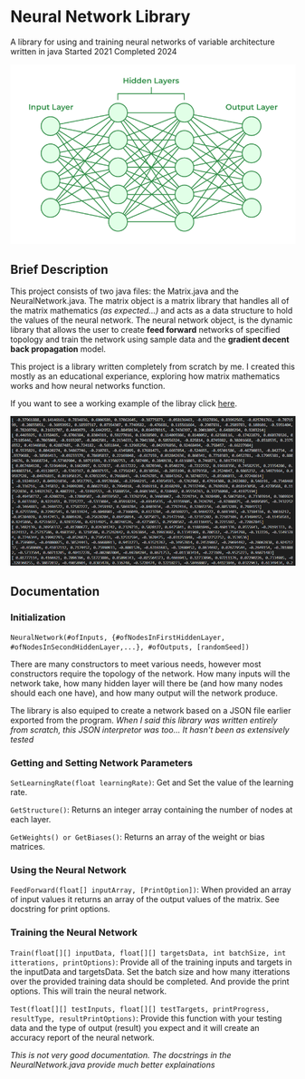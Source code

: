 # Neural Network Library
A library for using and training neural networks of variable architecture written in java
Started 2021 Completed 2024

![Image of Neural Network Diagram][imgLink]

## Brief Description
This project consists of two java files: the Matrix.java and the NeuralNetwork.java. The matrix object is a matrix library that handles all of the matrix mathematics *(as expected...)* and acts as a data structure to hold the values of the neural network. The neural network object, is the dynamic library that allows the user to create **feed forward** networks of specified topology and train the network using sample data and the **gradient decent back propagation** model.

This project is a library written completely from scratch by me. I created this mostly as an educational experiance, exploring how matrix mathematics works and how neural networks function.

If you want to see a working example of the libray click [here](#project-story).

![Image of Weight Matrix Data][imgSampleMatrix]


## Documentation
### Initialization

`NeuralNetwork(#ofInputs, {#ofNodesInFirstHiddenLayer, #ofNodesInSecondHiddenLayer,...}, #ofOutputs, [randomSeed])`

There are many constructors to meet various needs, however most constructors require the topology of the network. How many inputs will the network take, how many hidden layer will there be (and how many nodes should each one have), and how many output will the network produce. 

The library is also equiped to create a network based on a JSON file earlier exported from the program. *When I said this library was written entirely from scratch, this JSON interpretor was too... It hasn't been as extensively tested*

### Getting and Setting Network Parameters
`SetLearningRate(float learningRate)`: Get and Set the value of the learning rate. 

`GetStructure()`: Returns an integer array containing the number of nodes at each layer. 

`GetWeights() or GetBiases()`: Returns an array of the weight or bias matrices.

### Using the Neural Network
`FeedForward(float[] inputArray, [PrintOption])`: When provided an array of input values it returns an array of the output values of the matrix. See docstring for print options.

### Training the Neural Network
`Train(float[][] inputData, float[][] targetsData, int batchSize, int itterations, printOptions)`: Provide all of the training inputs and targets in the inputData and targetsData. Set the batch size and how many itterations over the provided training data should be completed. And provide the print options. This will train the neural network.

`Test(float[][] testInputs, float[][] testTargets, printProgress, resultType, resultPrintOptions)`: Provide this function with your testing data and the type of output (result) you expect and it will create an accuracy report of the neural network.

*This is not very good documentation. The docstrings in the NeuralNetwork.java provide much better explainations* 

[imgLink]: /img/Neural-Networks-Architecture.png
[imgSampleMatrix]: /img//sample_matrix.png